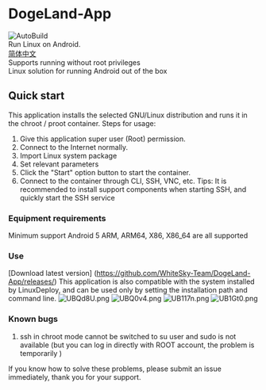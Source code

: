 # DogeLand-App
![AutoBuild](https://github.com/WhiteSky-Team/DogeLand-App/workflows/Java%20CI%20with%20Gradle/badge.svg)  
Run Linux on Android.  
[简体中文](https://github.com/WhiteSky-Team/DogeLand-App/blob/master/README_zh.md)  
Supports running without root privileges  
Linux solution for running Android out of the box  
 ## Quick start
 This application installs the selected GNU/Linux distribution and runs it in the chroot / proot container.
  Steps for usage:  
   1. Give this application super user (Root) permission.
   2. Connect to the Internet normally.
   3. Import Linux system package
   4. Set relevant parameters
   5. Click the "Start" option button to start the container.
   6. Connect to the container through CLI, SSH, VNC, etc.
   Tips: It is recommended to install support components when starting SSH, and quickly start the SSH service
 ### Equipment requirements
  Minimum support Android 5
  ARM, ARM64, X86, X86_64 are all supported
 ### Use
 [Download latest version] (https://github.com/WhiteSky-Team/DogeLand-App/releases/)
 This application is also compatible with the system installed by LinuxDeploy, and can be used only by setting the installation path and command line.
 ![UBQd8U.png](https://s1.ax1x.com/2020/07/16/UBQd8U.png)
 ![UBQ0v4.png](https://s1.ax1x.com/2020/07/16/UBQ0v4.png)
 ![UB117n.png](https://s1.ax1x.com/2020/07/16/UB117n.png)
 ![UB1Gt0.png](https://s1.ax1x.com/2020/07/16/UB1Gt0.png)
 ### Known bugs
 1. ssh in chroot mode cannot be switched to su user and sudo is not available (but you can log in directly with ROOT account, the problem is temporarily )

 If you know how to solve these problems, please submit an issue immediately, thank you for your support.
